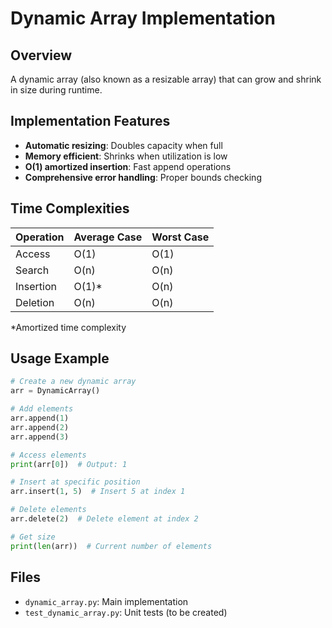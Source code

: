 # Dynamic Array Implementation

## Overview
A dynamic array (also known as a resizable array) that can grow and shrink in size during runtime.

## Implementation Features
- **Automatic resizing**: Doubles capacity when full
- **Memory efficient**: Shrinks when utilization is low
- **O(1) amortized insertion**: Fast append operations
- **Comprehensive error handling**: Proper bounds checking

## Time Complexities
| Operation | Average Case | Worst Case |
|-----------|--------------|------------|
| Access    | O(1)         | O(1)       |
| Search    | O(n)         | O(n)       |
| Insertion | O(1)*        | O(n)       |
| Deletion  | O(n)         | O(n)       |

*Amortized time complexity

## Usage Example
```python
# Create a new dynamic array
arr = DynamicArray()

# Add elements
arr.append(1)
arr.append(2)
arr.append(3)

# Access elements
print(arr[0])  # Output: 1

# Insert at specific position
arr.insert(1, 5)  # Insert 5 at index 1

# Delete elements
arr.delete(2)  # Delete element at index 2

# Get size
print(len(arr))  # Current number of elements
```

## Files
- `dynamic_array.py`: Main implementation
- `test_dynamic_array.py`: Unit tests (to be created)